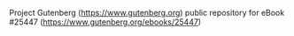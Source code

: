 Project Gutenberg (https://www.gutenberg.org) public repository for eBook #25447 (https://www.gutenberg.org/ebooks/25447)
